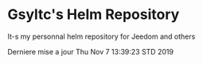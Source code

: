 # Gsyltc's Helm Repository

It-s my personnal helm repository for Jeedom and others

Derniere mise a jour Thu Nov  7 13:39:23 STD 2019
